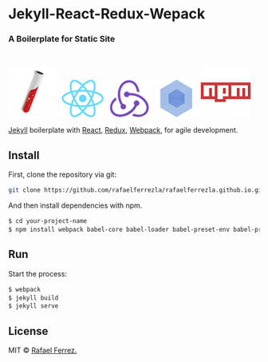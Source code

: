 # Jekyll-React-Redux-Wepack

### A Boilerplate for Static Site

<br/>

[![Jekyllrb](/assets/img/jekyll.png)](https://jekyllrb.com/)
[![React](/assets/img/react-padded-90.png)](https://facebook.github.io/react/)
[![Redux](/assets/img/redux-padded-90.png)](https://redux.js.org/)
[![Webpack](/assets/img/webpack-padded-90.png)](https://webpack.github.io/)
[![Npm](/assets/img/npm.png)](https://www.npmjs.com/)

[Jekyll](https://jekyllrb.com/) boilerplate with [React](https://facebook.github.io/react/), [Redux](https://github.com/reactjs/redux), [Webpack](http://webpack.github.io/docs/), for agile development.


## Install

First, clone the repository via git:

```bash
git clone https://github.com/rafaelferrezla/rafaelferrezla.github.io.git your-project-name
```

And then install dependencies with npm.

```bash
$ cd your-project-name
$ npm install webpack babel-core babel-loader babel-preset-env babel-preset-react react redux react-redux react-addons-update react-dom --save-dev
```

## Run

Start the process:

```bash
$ webpack
$ jekyll build
$ jekyll serve
```


## License
MIT © [Rafael Ferrez.](https://github.com/rafaelferrezla)
